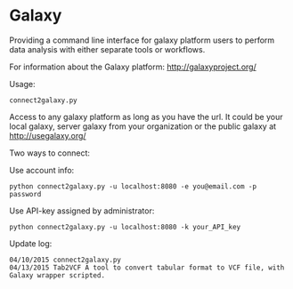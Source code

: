 # Galaxy

Providing a command line interface for galaxy platform users to perform data analysis with either separate tools or workflows.

For information about the Galaxy platform: http://galaxyproject.org/

Usage:

	connect2galaxy.py

  Access to any galaxy platform as long as you have the url. It could be your local galaxy, server galaxy from your organization or the public galaxy at http://usegalaxy.org/
  
  Two ways to connect:
  
  Use account info:
  
  	python connect2galaxy.py -u localhost:8080 -e you@email.com -p password
  
  Use API-key assigned by administrator:
  
  	python connect2galaxy.py -u localhost:8080 -k your_API_key
  

Update log:

	04/10/2015 connect2galaxy.py
	04/13/2015 Tab2VCF A tool to convert tabular format to VCF file, with Galaxy wrapper scripted.
